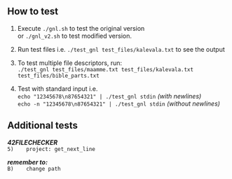 ## How to test

1. Execute `./gnl.sh` to test the original version<br>
or `./gnl_v2.sh` to test modified version.

2. Run test files i.e. `./test_gnl test_files/kalevala.txt` to see the output

3. To test multiple file descriptors, run:<br>
`./test_gnl test_files/maamme.txt test_files/kalevala.txt test_files/bible_parts.txt `

4. Test with standard input i.e.<br>
`echo "12345678\n87654321" | ./test_gnl stdin` _(with newlines)_<br>
`echo -n "12345678\n87654321" | ./test_gnl stdin` _(without newlines)_

## Additional tests

_**42FILECHECKER**_<br>
`5)    project: get_next_line`<br>

_**remember to:**_<br>
`B)    change path`
